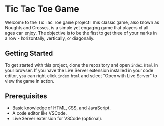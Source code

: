 # Tic Tac Toe Game

Welcome to the Tic Tac Toe game project! This classic game, also known as Noughts and Crosses, is a simple yet engaging game that players of all ages can enjoy. The objective is to be the first to get three of your marks in a row - horizontally, vertically, or diagonally.

## Getting Started

To get started with this project, clone the repository and open `index.html` in your browser. If you have the Live Server extension installed in your code editor, you can right-click `index.html` and select "Open with Live Server" to view the game in action.

## Prerequisites

- Basic knowledge of HTML, CSS, and JavaScript.
- A code editor like VSCode.
- Live Server extension for VSCode (optional).
